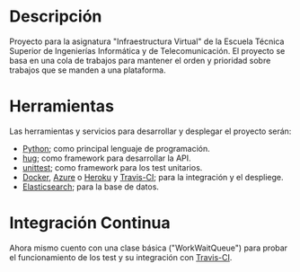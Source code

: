 # Descripción
Proyecto para la asignatura "Infraestructura Virtual" de la Escuela Técnica Superior de Ingenierías Informática y de Telecomunicación.
El proyecto se basa en una cola de trabajos para mantener el orden y prioridad sobre trabajos que se manden a una plataforma. 

# Herramientas
Las herramientas y servicios para desarrollar y desplegar el proyecto serán:

* [Python](https://www.python.org/); como principal lenguaje de programación.
* [hug](http://www.hug.rest/); como framework para desarrollar la API.
* [unittest](https://docs.python.org/3/library/unittest.html); como framework para los test unitarios.
* [Docker](https://www.docker.com/), [Azure](https://azure.microsoft.com/es-es/) o [Heroku](https://www.heroku.com/) y [Travis-CI](https://travis-ci.org); para la integración y el despliege.
* [Elasticsearch](https://www.elastic.co/); para la base de datos. 

# Integración Continua
Ahora mismo cuento con una clase básica ("WorkWaitQueue") para probar el funcionamiento de los test y su integración con [Travis-CI](https://travis-ci.org).
